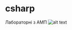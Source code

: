 # csharp
Лабораторні з АМП
![alt text](https://github.com/skankhunt220/csharp/blob/master/%D0%A0%D0%B8%D1%81%D1%83%D0%BD%D0%BE%D0%BA1.png)
